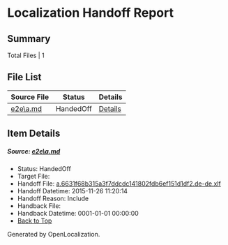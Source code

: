# <a name='report-top'></a> Localization Handoff Report

## Summary
 Total Files | 1

## File List
 Source File | Status | Details 
 ----------- | ------ | ------- 
 [e2e\a.md](https://github.com/OpenLocalizationTest/oltest/blob/4da7f320ea5f195ac8e52d50b7cc734a90b723f8/e2e/a.md) | HandedOff | [Details](#cdba84edb6a91e1568d0620919682862eba2aceb1)

## Item Details
##### <a name='cdba84edb6a91e1568d0620919682862eba2aceb1'></a> Source: [e2e\a.md](https://github.com/OpenLocalizationTest/oltest/blob/4da7f320ea5f195ac8e52d50b7cc734a90b723f8/e2e/a.md)
* Status: HandedOff
* Target File: 
* Handoff File: [a.6631f68b315a3f7ddcdc141802fdb6ef151d1df2.de-de.xlf](https://github.com/OpenLocalizationTestOrg/olhandoff/blob/3524da7673ca75c39b3523e141edcd7e7098713a/ol-handoff/OpenLocalizationTestOrg/oltest.de-de/yanz/a.6631f68b315a3f7ddcdc141802fdb6ef151d1df2.de-de.xlf)
* Handoff Datetime: 2015-11-26 11:20:14
* Handoff Reason: Include
* Handback File: 
* Handback Datetime: 0001-01-01 00:00:00
* [Back to Top](#report-top)


Generated by OpenLocalization.
